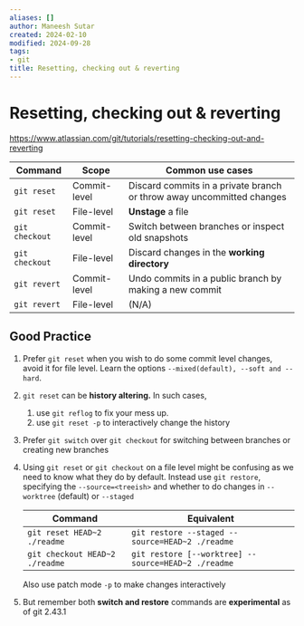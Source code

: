 ```yaml
---
aliases: []
author: Maneesh Sutar
created: 2024-02-10
modified: 2024-09-28
tags:
- git
title: Resetting, checking out & reverting
---
```


# Resetting, checking out & reverting

<https://www.atlassian.com/git/tutorials/resetting-checking-out-and-reverting>

|Command|Scope|Common use cases|
|-------|-----|----------------|
|`git reset`|Commit-level|Discard commits in a private branch or throw away uncommitted changes|
|`git reset`|File-level|**Unstage** a file|
|`git checkout`|Commit-level|Switch between branches or inspect old snapshots|
|`git checkout`|File-level|Discard changes in the **working directory**|
|`git revert`|Commit-level|Undo commits in a public branch by making a new commit|
|`git revert`|File-level|(N/A)|

## Good Practice

1. Prefer `git reset` when you wish to do some commit level changes, avoid it for file level. Learn the options `--mixed(default), --soft and --hard`.

1. `git reset` can be **history altering.** In such cases,
   
   1. use `git reflog` to fix your mess up.
   1. use `git reset -p` to interactively change the history
1. Prefer `git switch` over `git checkout` for switching between branches or creating new branches

1. Using `git reset` or `git checkout` on a file level might be confusing as we need to know what they do by default. Instead use `git restore`, specifying the `--source=<treeish>` and whether to do changes in `--worktree` (default) or `--staged`
   
   |Command|Equivalent|
   |-------|----------|
   |`git reset HEAD~2 ./readme`|`git restore --staged --source=HEAD~2 ./readme`|
   |`git checkout HEAD~2 ./readme`|`git restore [--worktree] --source=HEAD~2 ./readme`|
   
   Also use patch mode `-p` to make changes interactively

1. But remember both **switch and restore** commands are **experimental** as of git 2.43.1
